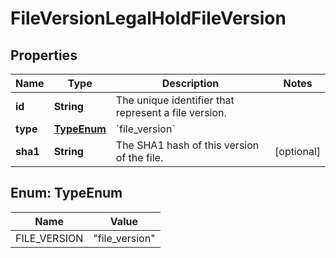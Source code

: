 

# FileVersionLegalHoldFileVersion


## Properties

| Name | Type | Description | Notes |
|------------ | ------------- | ------------- | -------------|
|**id** | **String** | The unique identifier that represent a file version. |  |
|**type** | [**TypeEnum**](#TypeEnum) | &#x60;file_version&#x60; |  |
|**sha1** | **String** | The SHA1 hash of this version of the file. |  [optional] |



## Enum: TypeEnum

| Name | Value |
|---- | -----|
| FILE_VERSION | &quot;file_version&quot; |



